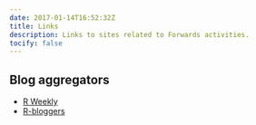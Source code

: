 ```yaml
---
date: 2017-01-14T16:52:32Z
title: Links
description: Links to sites related to Forwards activities.
tocify: false
---
```


## Blog aggregators

- [R Weekly](https://rweekly.org/)
- [R-bloggers](https://www.r-bloggers.com) <a href="http://feeds.feedburner.com/RBloggers" target="_blank" title="RSS"><i class="fa fa-rss"></i></a>


